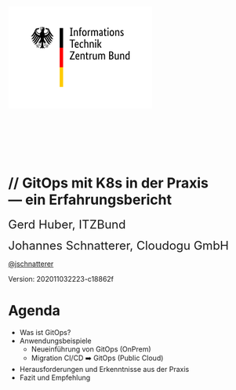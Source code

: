 <!-- .slide: style="text-align: center !important;"  -->
<!-- .slide: data-background-image="images/title.svg"  -->
<img src="images/logo-itzbund.svg" class="floatLeft"/>
<br/>
<br/>
<br/>
<font size="100"><i class="fab fa-git-alt" style="color: #F05133"></i>&nbsp;<i class="fas fa-sync"></i></font>
<img data-src="images/k8s_logo.svg" width="5%;" />

<h1 class="title">
    <span class="title-accent">//</span> 
    GitOps mit K8s in der Praxis<br/> — ein Erfahrungsbericht
</h1>

<font size="5">Gerd Huber, ITZBund</font>

<font size="5">Johannes Schnatterer, Cloudogu GmbH</font>
<p class="printOnly">
    <a href='https://twitter.com/jschnatterer' class="social" target="_blank">
        <i class='fab fa-twitter'></i>
        @jschnatterer
    </a>
</p>

<div class="title-version">
Version: 202011032223-c18862f
</div>

<p class="state-background" style="font-size: 0.9em">
    <a href="pdf/Hands-on GitOps with K8s - a field report.pdf">
       <i class="far fa-file-pdf"></i>
</a></p>



# Agenda

* Was ist GitOps? 
* Anwendungsbeispiele
  * Neueinführung von GitOps (OnPrem)
  * Migration CI/CD ➡️ GitOps (Public Cloud)
* Herausforderungen und Erkenntnisse aus der Praxis
* Fazit und Empfehlung